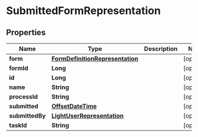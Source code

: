 # SubmittedFormRepresentation

## Properties
Name | Type | Description | Notes
------------ | ------------- | ------------- | -------------
**form** | [**FormDefinitionRepresentation**](FormDefinitionRepresentation.md) |  |  [optional]
**formId** | **Long** |  |  [optional]
**id** | **Long** |  |  [optional]
**name** | **String** |  |  [optional]
**processId** | **String** |  |  [optional]
**submitted** | [**OffsetDateTime**](OffsetDateTime.md) |  |  [optional]
**submittedBy** | [**LightUserRepresentation**](LightUserRepresentation.md) |  |  [optional]
**taskId** | **String** |  |  [optional]
